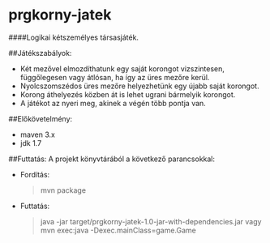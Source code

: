 # prgkorny-jatek
####Logikai kétszemélyes társasjáték.

##Játékszabályok:
- Két mezővel elmozdíthatunk egy saját korongot vizszintesen, függőlegesen vagy átlósan, ha így az üres mezőre kerül.
- Nyolcszomszédos üres mezőre helyezhetünk egy újabb saját korongot.
- Korong áthelyezés közben át is lehet ugrani bármelyik korongot.
- A játékot az nyeri meg, akinek a végén több pontja van.

##Előkövetelmény:
- maven 3.x
- jdk 1.7

##Futtatás:
A projekt könyvtárából a következő parancsokkal:

- Fordítás:
	> mvn package
- Futtatás:
	> java -jar target/prgkorny-jatek-1.0-jar-with-dependencies.jar
vagy
	> mvn exec:java -Dexec.mainClass=game.Game